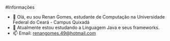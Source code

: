 #Informações
- 👋 Olá, eu sou Renan Gomes, estudante de Computação na Universidade Federal do Ceará - Campus Quixadá 
- 🌱 Atualmente estou estudando a Linguagem Java e seus frameworks.
- 📫 Email: renangomes.49@hotmail.com

<!---
renangomes49/renangomes49 is a ✨ special ✨ repository because its `README.md` (this file) appears on your GitHub profile.
You can click the Preview link to take a look at your changes.
--->

